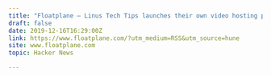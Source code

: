 ```yaml
---
title: "Floatplane – Linus Tech Tips launches their own video hosting platform"
draft: false
date: 2019-12-16T16:29:00Z
link: https://www.floatplane.com/?utm_medium=RSS&utm_source=hune
site: www.floatplane.com
topic: Hacker News  

---
```

